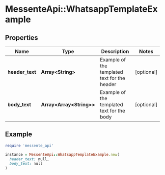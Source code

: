 # MessenteApi::WhatsappTemplateExample

## Properties

| Name | Type | Description | Notes |
| ---- | ---- | ----------- | ----- |
| **header_text** | **Array&lt;String&gt;** | Example of the templated text for the header | [optional] |
| **body_text** | **Array&lt;Array&lt;String&gt;&gt;** | Example of the templated text for the body | [optional] |

## Example

```ruby
require 'messente_api'

instance = MessenteApi::WhatsappTemplateExample.new(
  header_text: null,
  body_text: null
)
```


